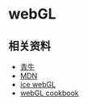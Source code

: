 # webGL

## 相关资料

- [青牛 ](https://bx2eq6ulg18.feishu.cn/docx/I4hTdO95qozPBOxauPlcbDfInVd)
- [MDN](https://developer.mozilla.org/en-US/docs/Web/API/WebGL_API)
- [ice webGL](https://ice-webgl.netlify.app/content/%E4%BA%8C%E3%80%81WebGL%E5%9F%BA%E7%A1%80/1.%20%E5%88%9D%E8%AF%86WebGL.html)
- [webGL cookbook](https://github.com/TaroRound/webgl-cookbook)
